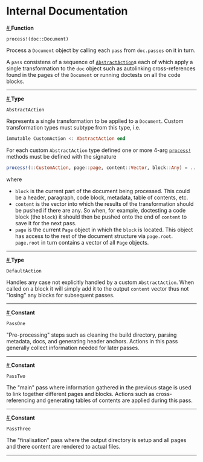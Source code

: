 <a id='Internal%20Documentation-1'></a>

# Internal Documentation

<a id='Lapidary.process%21-1'></a>

<a href='#Lapidary.process%21-1'> # </a>**Function**

```
process!(doc::Document)
```

Process a `Document` object by calling each `pass` from `doc.passes` on it in turn.

A `pass` consistens of a sequence of [`AbstractAction`](internals.md#Lapidary.AbstractAction-1)s each of which apply a single transformation to the `doc` object such as autolinking cross-references found in the pages of the `Document` or running doctests on all the code blocks.
<hr></hr>
<a id='Lapidary.AbstractAction-1'></a>

<a href='#Lapidary.AbstractAction-1'> # </a>**Type**

```
AbstractAction
```

Represents a single transformation to be applied to a `Document`. Custom transformation types must subtype from this type, i.e.

```julia
immutable CustomAction <: AbstractAction end
```

For each custom `AbstractAction` type defined one or more 4-arg [`process!`](internals.md#Lapidary.process%21-1) methods must be defined with the signature

```julia
process!(::CustomAction, page::page, content::Vector, block::Any) = ...
```

where

  * `block` is the current part of the document being processed. This could be a header,   paragraph, code block, metadata, table of contents, etc.
  * `content` is the vector into which the results of the transformation should be pushed if   there are any. So when, for example, doctesting a code block (the `block`) it should then   be pushed onto the end of `content` to save it for the next pass.
  * `page` is the current `Page` object in which the `block` is located. This object has   access to the rest of the document structure via `page.root`. `page.root` in turn contains   a vector of all `Page` objects.
<hr></hr>
<a id='Lapidary.DefaultAction-1'></a>

<a href='#Lapidary.DefaultAction-1'> # </a>**Type**

```
DefaultAction
```

Handles any case not explicitly handled by a custom `AbstractAction`. When called on a block it will simply add it to the output `content` vector thus not "losing" any blocks for subsequent passes.
<hr></hr>
<a id='Lapidary.PassOne-1'></a>

<a href='#Lapidary.PassOne-1'> # </a>**Constant**

```
PassOne
```

"Pre-processing" steps such as cleaning the build directory, parsing metadata, docs, and generating header anchors. Actions in this pass generally collect information needed for later passes.
<hr></hr>
<a id='Lapidary.PassTwo-1'></a>

<a href='#Lapidary.PassTwo-1'> # </a>**Constant**

```
PassTwo
```

The "main" pass where information gathered in the previous stage is used to link together different pages and blocks. Actions such as cross-referencing and generating tables of contents are applied during this pass.
<hr></hr>
<a id='Lapidary.PassThree-1'></a>

<a href='#Lapidary.PassThree-1'> # </a>**Constant**

```
PassThree
```

The "finalisation" pass where the output directory is setup and all pages and there content are rendered to actual files.
<hr></hr>
